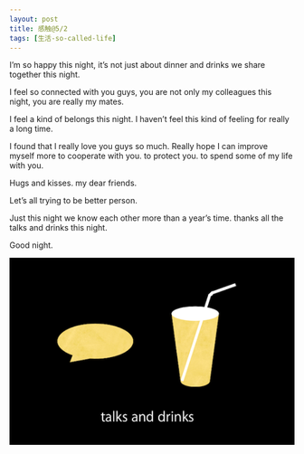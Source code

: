 ```yaml
---
layout: post
title: 感触@5/2
tags: [生活-so-called-life]
---
```


I’m so happy this night, it’s not just about dinner and drinks we share together this night.

I feel so connected with you guys, you are not only my colleagues this night, you are really my mates.

I feel a kind of belongs this night. I haven’t feel this kind of feeling for really a long time.

I found that I really love you guys so much. Really hope I can improve myself more to cooperate with you. to protect you. to spend some of my life with you.

Hugs and kisses. my dear friends.

Let’s all trying to be better person.

Just this night we know each other more than a year’s time. thanks all the talks and drinks this night.

Good night.

![](../assets/figures/talks_and_drinks.png)

